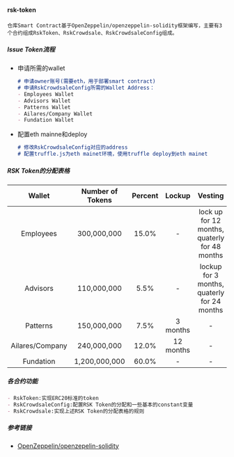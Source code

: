 #### rsk-token

`仓库Smart Contract基于OpenZeppelin/openzeppelin-solidity框架编写，主要有3个合约组成RskToken、RskCrowdsale、RskCrowdsaleConfig组成。`

##### Issue Token流程

- 申请所需的wallet

  ```markdown
  # 申请owner账号(需要eth，用于部署smart contract)
  # 申请RskCrowdsaleConfig所需的Wallet Address：
  - Employees Wallet
  - Advisors Wallet
  - Patterns Wallet
  - Ailares/Company Wallet
  - Fundation Wallet
  ```

- 配置eth mainne和deploy

  ```markdown
  # 修改RskCrowdsaleConfig对应的address
  # 配置truffle.js为eth mainet环境，使用truffle deploy到eth mainet
  ```

##### RSK Token的分配表格

|     Wallet      | Number of Tokens | Percent |  Lockup   |                    Vesting                    |
| :-------------: | :--------------: | :-----: | :-------: | :-------------------------------------------: |
|    Employees    |   300,000,000    |  15.0%  |     -     | lock up for 12 months, quaterly for 48 months |
|    Advisors     |   110,000,000    |  5.5%   |     -     |  lockup for 3 months, quaterly for 24 months  |
|    Patterns     |   150,000,000    |  7.5%   | 3 months  |                       -                       |
| Ailares/Company |   240,000,000    |  12.0%  | 12 months |                       -                       |
|    Fundation    |  1,200,000,000   |  60.0%  |     -     |                       -                       |

##### 各合约功能

```markdown
- RskToken:实现ERC20标准的token
- RskCrowdsaleConfig:配置RSK Token的分配和一些基本的constant变量
- RskCrowdsale:实现上述RSK Token的分配表格的规则
```

##### 参考链接

- [OpenZeppelin/openzepelin-solidity](https://github.com/OpenZeppelin/openzeppelin-solidity)
